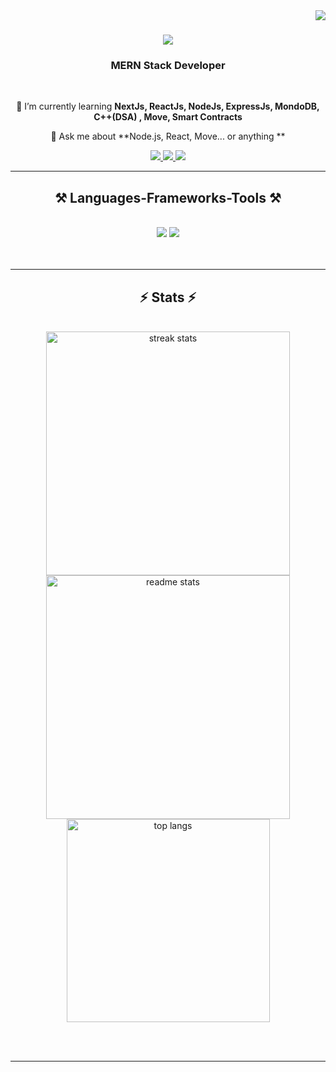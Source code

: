 <img align="right" src="https://visitor-badge.laobi.icu/badge?page_id=shivamkaushikk.shivamkaushikk" />

<h1 align="center">
    <img src="https://readme-typing-svg.herokuapp.com/?font=Righteous&size=35&center=true&vCenter=true&width=500&height=70&duration=4000&lines=Hi+There!+👋;+I'm+Shivam+Kaushik!;" />
</h1>

<h3 align="center">MERN Stack Developer</h3>

<br/>

<div align="center">
 
 🌱 I’m currently learning **NextJs, ReactJs, NodeJs, ExpressJs, MondoDB, C++(DSA) , Move, Smart Contracts**

💬 Ask me about **Node.js, React, Move... or anything **

 </div>
 
<div align="center"> 
  <a href="mailto:shivamkaushikk444@gmail.com">
    <img src="https://img.shields.io/badge/Gmail-333333?style=for-the-badge&logo=gmail&logoColor=red" />
  </a>
  <a href="https://www.linkedin.com/in/shivam-kaushik-002893295/" target="_blank">
    <img src="https://img.shields.io/badge/LinkedIn-0077B5?style=for-the-badge&logo=linkedin&logoColor=white" target="_blank" />
  </a>
  <a href="https://github.com/Shivamkaushikk" target="_blank">
     <img src="https://img.shields.io/badge/Portfolio-FF5722?style=for-the-badge&logo=todoist&logoColor=white" target="_blank" /> <!-- sqlite, safari, google-chrome are other good icon options -->
  </a>
</div>

 <hr/>
 
<h2 align="center">⚒️ Languages-Frameworks-Tools ⚒️</h2>
<br/>
<div align="center">
    <img src="https://skillicons.dev/icons?i=react,bootstrap,mui,html,css,vscode,github,tailwind,git" />
    <img src="https://skillicons.dev/icons?i=nodejs,python,javascript,typescript,express,mongodb,c,java,nextjs,c++" /><br>
</div>

<br/>
  <br/>
</div>

<hr/>

<h2 align="center">⚡ Stats ⚡</h2>
<br>
<div align="center">
  <!-- GitHub Streak Stats -->
  <img width=390 src="https://github-readme-streak-stats.herokuapp.com/?user=shivamkaushikk&theme=react&border_radius=10" alt="streak stats"/>
  
  <!-- GitHub Profile Stats -->
  <img width=390 src="https://github-readme-stats.vercel.app/api?username=shivamkaushikk&count_private=true&show_icons=true&theme=react&rank_icon=github&border_radius=10" alt="readme stats" />
  <br/>
  
  <!-- Top Languages -->
  <img width=325 align="center" src="https://github-readme-stats.vercel.app/api/top-langs/?username=shivamkaushikk&hide=html&langs_count=8&layout=compact&theme=react&border_radius=10&size_weight=0.5&count_weight=0.5" alt="top langs" />
</div>


<br/><br/>

<hr/>

<br/>

<br/>
